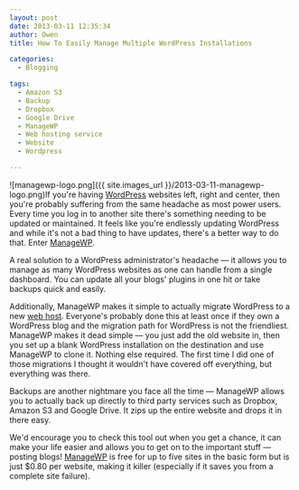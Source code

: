 ```yaml
---
layout: post
date: 2013-03-11 12:35:34
author: Owen
title: How To Easily Manage Multiple WordPress Installations

categories:
  - Blogging

tags:
  - Amazon S3
  - Backup
  - Dropbox
  - Google Drive
  - ManageWP
  - Web hosting service
  - Website
  - Wordpress

---
```


![managewp-logo.png]({{ site.images_url }}/2013-03-11-managewp-logo.png)If you're having [WordPress](http://wordpress.org) websites left, right and center, then you're probably suffering from the same headache as most power users. Every time you log in to another site there's something needing to be updated or maintained. It feels like you're endlessly updating WordPress and while it's not a bad thing to have updates, there's a better way to do that. Enter [ManageWP](https://managewp.com/).

A real solution to a WordPress administrator's headache &mdash; it allows you to manage as many WordPress websites as one can handle from a single dashboard. You can update all your blogs' plugins in one hit or take backups quick and easily.

Additionally, ManageWP makes it simple to actually migrate WordPress to a new [web host](https://iwantmyname.com/features/domains/web-hosting). Everyone's probably done this at least once if they own a WordPress blog and the migration path for WordPress is not the friendliest. ManageWP makes it dead simple &mdash; you just add the old website in, then you set up a blank WordPress installation on the destination and use ManageWP to clone it. Nothing else required. The first time I did one of those migrations I thought it wouldn't have covered off everything, but everything was there.

Backups are another nightmare you face all the time &mdash; ManageWP allows you to actually back up directly to third party services such as Dropbox, Amazon S3 and Google Drive. It zips up the entire website and drops it in there easy.

We'd encourage you to check this tool out when you get a chance, it can make your life easier and allows you to get on to the important stuff &mdash; posting blogs! [ManageWP](https://managewp.com/) is free for up to five sites in the basic form but is just $0.80 per website, making it killer (especially if it saves you from a complete site failure).
